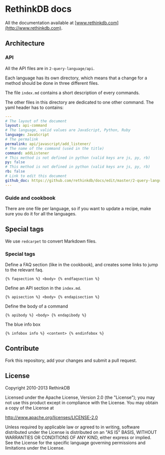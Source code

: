 # RethinkDB docs #

All the documentation available at [www.rethinkdb.com](http://www.rethinkdb.com).

## Architecture ##

### API ###
All the API files are in `2-query-language/api`.

Each language has its own directory, which means that a change for a method should be
done in three different files.

The file `index.md` contains a short description of every commands.

The other files in this directory are dedicated to one other command.
The yaml header has to contains:
```yaml
---
# The layout of the document
layout: api-command
# The language, valid values are JavaScript, Python, Ruby
language: JavaScript
# The permalink
permalink: api/javascript/add_listener/
# The name of the command (used in the title)
command: addListener
# This method is not defined in python (valid keys are js, py, rb)
py: false
# This method is not defined in python (valid keys are js, py, rb)
rb: false
# Link to edit this document
github_doc: https://github.com/rethinkdb/docs/edit/master/2-query-language/api/javascript/accessing-rql/addListener.md
---
```



### Guide and cookbook ###
There are one file per language, so if you want to update a recipe, make sure you do it
for all the languages.


## Special tags ##
We use `redcarpet` to convert Markdown files.

### Special tags ###
Define a FAQ section (like in the cookbook), and creates some links to jump to the relevant faq.
```
{% faqsection %} <body> {% endfaqsection %}
```


Define an API section in the `index.md`.
```
{% apisection %} <body> {% endapisection %}
```

Define the body of a command
```
{% apibody %} <body> {% endapibody %}
```



The blue info box
```
{% infobox info %} <content> {% endinfobox %}
```



## Contribute ##

Fork this repository, add your changes and submit a pull request.

## License ##

Copyright 2010-2013 RethinkDB

Licensed under the Apache License, Version 2.0 (the "License");
you may not use this product except in compliance with the License.
You may obtain a copy of the License at

http://www.apache.org/licenses/LICENSE-2.0

Unless required by applicable law or agreed to in writing, software
distributed under the License is distributed on an "AS IS" BASIS,
WITHOUT WARRANTIES OR CONDITIONS OF ANY KIND, either express or implied.
See the License for the specific language governing permissions and
limitations under the License.

